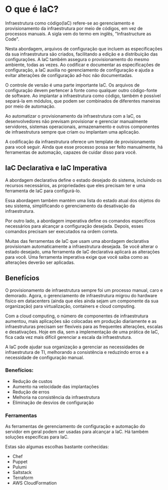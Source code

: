 # O que é IaC?

Infraestrutura como código(IaC) refere-se ao gerenciamento e provisionamento da infraestrutura por meio de códigos, em vez de processos manuais. A sigla vem do termo em inglês, "Infrastructure as Code".

Nesta abordagem, arquivos de configuração que incluem as especificações da sua infraestrutura são criados, facilitando a edição e a distribuição das configurações. A IaC também assegura o provisionamento do mesmo ambiente, todas as vezes. Ao codificar e documentar as especificações de configuração, a IaC auxilia no gerenciamento de configuração e ajuda a evitar alterações de configuração ad-hoc não documentadas.

O controle de versão é uma parte importante IaC. Os arquivos de configuração devem pertencer à fonte como qualquer outro código-fonte de software. Ao implantar a infraestrutura como código, também é possível separá-la em módulos, que podem ser combinados de diferentes maneiras por meio de automação.

Ao automatizar o provisionamento da infraestrutura com a IaC, os desenvolvedores não previsam provisionar e gerenciar manualmente servidores, sistemas operacionais, armazenamento e outros componentes de infraestrutura sempre que criam ou implantam uma aplicação.

A codificação da infraestrutura oferece um template de provisionamento para você seguir. Ainda que esse processo possa ser feito manualmente, há ferramentas de automação, capazes de cuidar disso para você.

## IaC Declarativa e IaC Imperativa

A abordagem declarativa define o estado desejado do sistema, incluindo os recursos necessários, as propriedades que eles precisam ter e uma ferramenta de IaC para configurá-lo. 

Essa abordagem também mantém uma lista do estado atual dos objetos do seu sistema, simplificando o gerenciamento da desativação da infraestrutura.

Por outro lado, a abordagem imperativa define os comandos específicos necessários para alcançar a configuração desejada. Depois, esses comandos precisam ser executados na ordem correta. 

Muitas das ferramentas de IaC que usam uma abordagem declarativa provisionam automaticamente a infraestrutura desejada. Se você alterar o estado desejado, uma ferramenta de IaC declarativa aplicará as alterações para você. Uma ferramenta imperativa exige que você saiba como as alterações deverão ser aplicadas.

## Benefícios

O provisionamento de infraestrutura sempre foi um processo manual, caro e demorado. Agora, o gerenciamento de infraestrutura migrou do hardware físico em datacenters (ainda que eles ainda sejam um componente da sua organização) para virtualização, containers e cloud computing. 

Com a cloud computing, o número de componentes de infraestrutura aumentou, mais aplicações são colocadas em produção diariamente e as infraestruturas precisam ser flexíveis para as frequentes alterações, escalas e desativações. Hoje em dia, sem a implementação de uma prática de IaC, fica cada vez mais difícil gerenciar a escala da infraestrutura.

A IaC pode ajudar sua organização a gerenciar as necessidades de infraestrutura de TI, melhorando a consistência e reduzindo erros e a necessidade de configuração manual.

### Benefícios:
* Redução de custos
* Aumento na velocidade das implantações
* Redução de erros 
* Melhoria na consistência da infraestrutura
* Eliminação de desvios de configuração

### Ferramentas

As ferramentas de gerenciamento de configuração e automação do servidor em geral podem ser usadas para alcançar a IaC. Há também soluções específicas para IaC. 

Estas são algumas escolhas bastante conhecidas:
* Chef
* Puppet
* Pulumi
* Saltstack
* Terraform 
* AWS CloudFormation